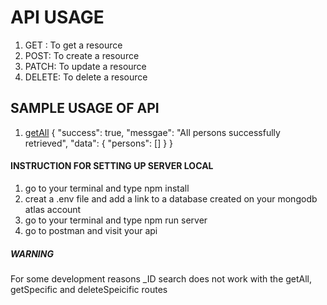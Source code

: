 # API USAGE
1. GET : To get a resource
2. POST: To create a resource
3. PATCH: To update a resource 
4. DELETE: To delete a resource

## SAMPLE USAGE OF API
1. [getAll](https://stage.cyclic.cloud/api)
{
	"success": true,
	"messgae": "All persons successfully retrieved",
	"data": {
		"persons": []
	}
}


#### INSTRUCTION FOR SETTING UP SERVER LOCAL

1. go to your terminal and type npm install
2. creat a .env file and add a link to a database created on your mongodb atlas account
3. go to your terminal and type npm run server
4. go to postman and visit your api

##### WARNING

For some development reasons \_ID search does not work with the getAll, getSpecific and deleteSpeicific routes


